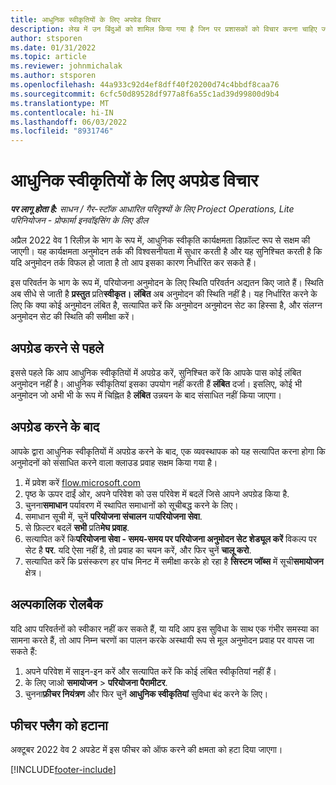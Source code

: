 ```yaml
---
title: आधुनिक स्वीकृतियों के लिए अपग्रेड विचार
description: लेख में उन बिंदुओं को शामिल किया गया है जिन पर प्रशासकों को विचार करना चाहिए जब वे आधुनिक अनुमोदन कार्यक्षमता को सक्षम करते हैं।
author: stsporen
ms.date: 01/31/2022
ms.topic: article
ms.reviewer: johnmichalak
ms.author: stsporen
ms.openlocfilehash: 44a933c92d4ef8dff40f20200d74c4bbdf8caa76
ms.sourcegitcommit: 6cfc50d89528df977a8f6a55c1ad39d99800d9b4
ms.translationtype: MT
ms.contentlocale: hi-IN
ms.lasthandoff: 06/03/2022
ms.locfileid: "8931746"
---
```

# <a name="upgrade-considerations-for-modern-approvals"></a>आधुनिक स्वीकृतियों के लिए अपग्रेड विचार 

_**पर लागू होता है:** साधन / गैर-स्टॉक आधारित परिदृश्यों के लिए Project Operations, Lite परिनियोजन - प्रोफार्मा इनवॉइसिंग के लिए डील_

अप्रैल 2022 वेव 1 रिलीज़ के भाग के रूप में, आधुनिक स्वीकृति कार्यक्षमता डिफ़ॉल्ट रूप से सक्षम की जाएगी। यह कार्यक्षमता अनुमोदन तर्क की विश्वसनीयता में सुधार करती है और यह सुनिश्चित करती है कि यदि अनुमोदन तर्क विफल हो जाता है तो आप इसका कारण निर्धारित कर सकते हैं।

इस परिवर्तन के भाग के रूप में, परियोजना अनुमोदन के लिए स्थिति परिवर्तन अद्यतन किए जाते हैं। स्थिति अब सीधे से जाती है **प्रस्तुत** प्रति**स्वीकृत।** **लंबित** अब अनुमोदन की स्थिति नहीं है। यह निर्धारित करने के लिए कि क्या कोई अनुमोदन लंबित है, सत्यापित करें कि अनुमोदन अनुमोदन सेट का हिस्सा है, और संलग्न अनुमोदन सेट की स्थिति की समीक्षा करें।

## <a name="before-you-upgrade"></a>अपग्रेड करने से पहले

इससे पहले कि आप आधुनिक स्वीकृतियों में अपग्रेड करें, सुनिश्चित करें कि आपके पास कोई लंबित अनुमोदन नहीं है। आधुनिक स्वीकृतियां इसका उपयोग नहीं करती हैं **लंबित** दर्जा। इसलिए, कोई भी अनुमोदन जो अभी भी के रूप में चिह्नित है **लंबित** उन्नयन के बाद संसाधित नहीं किया जाएगा।

## <a name="after-you-upgrade"></a>अपग्रेड करने के बाद

आपके द्वारा आधुनिक स्वीकृतियों में अपग्रेड करने के बाद, एक व्यवस्थापक को यह सत्यापित करना होगा कि अनुमोदनों को संसाधित करने वाला क्लाउड प्रवाह सक्षम किया गया है।

1. में प्रवेश करें [flow.microsoft.com](https://flow.microsoft.com)
2. पृष्ठ के ऊपर दाईं ओर, अपने परिवेश को उस परिवेश में बदलें जिसे आपने अपग्रेड किया है.
3. चुनना**समाधान** पर्यावरण में स्थापित समाधानों को सूचीबद्ध करने के लिए।
4. समाधान सूची में, चुनें **परियोजना संचालन** या**परियोजना सेवा**.
5. से फ़िल्टर बदलें **सभी** प्रति**मेघ प्रवाह**.
6. सत्यापित करें कि**परियोजना सेवा - समय-समय पर परियोजना अनुमोदन सेट शेड्यूल करें** विकल्प पर सेट है **पर**. यदि ऐसा नहीं है, तो प्रवाह का चयन करें, और फिर चुनें **चालू करो**.
7. सत्यापित करें कि प्रसंस्करण हर पांच मिनट में समीक्षा करके हो रहा है **सिस्टम जॉब्स** में सूची**समायोजन** क्षेत्र।

## <a name="short-term-rollback"></a>अल्पकालिक रोलबैक

यदि आप परिवर्तनों को स्वीकार नहीं कर सकते हैं, या यदि आप इस सुविधा के साथ एक गंभीर समस्या का सामना करते हैं, तो आप निम्न चरणों का पालन करके अस्थायी रूप से मूल अनुमोदन प्रवाह पर वापस जा सकते हैं:
1. अपने परिवेश में साइन-इन करें और सत्यापित करें कि कोई लंबित स्वीकृतियां नहीं हैं।
2. के लिए जाओ **समायोजन** > **परियोजना पैरामीटर**.
3. चुनना**फ़ीचर नियंत्रण** और फिर चुनें **आधुनिक स्वीकृतियां** सुविधा बंद करने के लिए।

## <a name="removing-the-feature-flag"></a>फीचर फ्लैग को हटाना

अक्टूबर 2022 वेव 2 अपडेट में इस फीचर को ऑफ करने की क्षमता को हटा दिया जाएगा।

[!INCLUDE[footer-include](../includes/footer-banner.md)]
